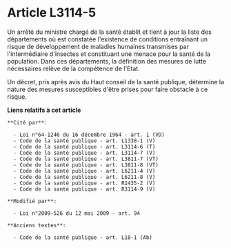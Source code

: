 # Article L3114-5

Un arrêté du ministre chargé de la santé établit et tient à jour la liste des départements où est constatée l'existence de
conditions entraînant un risque de développement de maladies humaines transmises par l'intermédiaire d'insectes et
constituant une menace pour la santé de la population. Dans ces départements, la définition des mesures de lutte nécessaires
relève de la compétence de l'Etat.

Un décret, pris après avis du Haut conseil de la santé publique, détermine la nature des mesures susceptibles d'être prises
pour faire obstacle à ce risque.

**Liens relatifs à cet article**

	**Cité par**:

	  - Loi n°64-1246 du 16 décembre 1964 - art. 1 (VD)
	  - Code de la santé publique - art. L1338-1 (V)
	  - Code de la santé publique - art. L3114-6 (T)
	  - Code de la santé publique - art. L3114-7 (V)
	  - Code de la santé publique - art. L3811-7 (VT)
	  - Code de la santé publique - art. L3811-8 (VT)
	  - Code de la santé publique - art. L6211-4 (V)
	  - Code de la santé publique - art. L6211-8 (V)
	  - Code de la santé publique - art. R1435-2 (V)
	  - Code de la santé publique - art. R3114-9 (V)

	**Modifié par**:

	  - Loi n°2009-526 du 12 mai 2009 - art. 94

	**Anciens textes**:

	  - Code de la santé publique - art. L18-1 (Ab)
